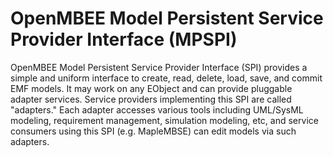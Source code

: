 # OpenMBEE Model Persistent Service Provider Interface (MPSPI)

OpenMBEE Model Persistent Service Provider Interface (SPI) provides a simple and uniform interface to create, read, delete, load, save, and commit EMF models. It may work on any EObject and can provide pluggable adapter services.
Service providers implementing this SPI are called "adapters."   Each adapter accesses various tools including UML/SysML modeling, requirement management, simulation modeling, etc, and service consumers using this SPI (e.g. MapleMBSE) can edit models via such adapters.
